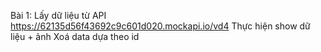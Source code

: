Bài 1:
Lấy dữ liệu từ API https://62135d56f43692c9c601d020.mockapi.io/vd4
Thực hiện show dữ liệu + ảnh
Xoá data dựa theo id